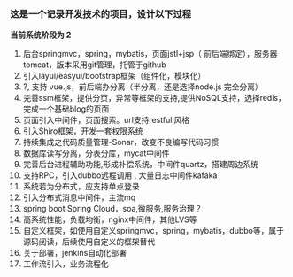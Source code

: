 ### 这是一个记录开发技术的项目，设计以下过程

**当前系统阶段为 2**

 1. 后台springmvc，spring，mybatis，页面jstl+jsp（ 前后端绑定），服务器tomcat，版本采用git管理，托管于github
 2. 引入layui/easyui/bootstrap框架（组件化，模块化）
 3. ?, 支持 vue.js，前后端办分离（半分离，还是选择node.js 完全分离）
 4. 完善ssm框架，提供分页，异常等框架的支持,提供NoSQL支持，选择redis，完成一个基础blog的页面
 5. 页面引入中间件，页面搜索。url支持restfull风格
 51. 引入Shiro框架，开发一套权限系统
 52. 持续集成之代码质量管理-Sonar，改变不良编写代码习惯
 6. 数据库读写分离，分表分库，mycat中间件
 61. 完善后台进程辅助功能,形成补偿系统，中间件quartz，搭建周边系统
 7. 支持RPC，引入dubbo远程调用 , 大量日志中间件kafaka 
 71. 系统若为分布式，应支持单点登录
 72. 引入分布式消息中间件，主流mq
 72. spring boot Spring Cloud，soa,微服务,服务治理？
 72. 高系统性能，负载均衡，nginx中间件，其他LVS等
 8. 自定义框架，如使用自定义springmvc，spring，mybatis，dubbo等，属于源码阅读，后续使用自定义的框架替代
 9. 关于部署，jenkins自动化部署
 10. 工作流引入，业务流程化
 